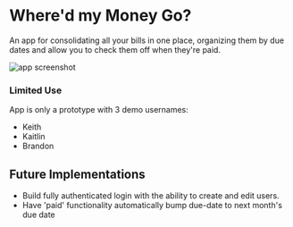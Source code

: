# Where'd my Money Go?

An app for consolidating all your bills in one place, organizing them by due dates and allow you to check them off when they're paid.

![app screenshot](./Spoiler-Alert-Screenshot.png)

### Limited Use

App is only a prototype with 3 demo usernames:
- Keith
- Kaitlin
- Brandon

## Future Implementations

- Build fully authenticated login with the ability to create and edit users.
- Have 'paid' functionality automatically bump due-date to next month's due date


